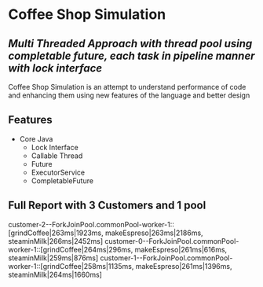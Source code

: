 # Coffee Shop Simulation
## _Multi Threaded Approach with thread pool using completable future, each task in pipeline manner with lock interface_

Coffee Shop Simulation is an attempt to understand performance of code and enhancing them using new features of the language and better design

## Features
- Core Java
	- Lock Interface
	- Callable Thread
	- Future
	- ExecutorService
	- CompletableFuture


## Full Report with 3 Customers and 1 pool
customer-2--ForkJoinPool.commonPool-worker-1::[grindCoffee|263ms|1923ms, makeEspreso|263ms|2186ms, steaminMilk|266ms|2452ms]
customer-0--ForkJoinPool.commonPool-worker-1::[grindCoffee|264ms|296ms, makeEspreso|261ms|616ms, steaminMilk|259ms|876ms]
customer-1--ForkJoinPool.commonPool-worker-1::[grindCoffee|258ms|1135ms, makeEspreso|261ms|1396ms, steaminMilk|264ms|1660ms]
